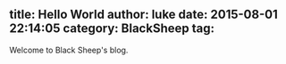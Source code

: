 title: Hello World
author: luke
date: 2015-08-01 22:14:05
category: BlackSheep
tag: 
---
Welcome to Black Sheep's blog.
